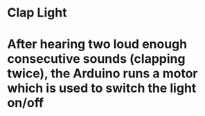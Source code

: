# Clap Light
# After hearing two loud enough consecutive sounds (clapping twice), the Arduino runs a motor which is used to switch the light on/off
